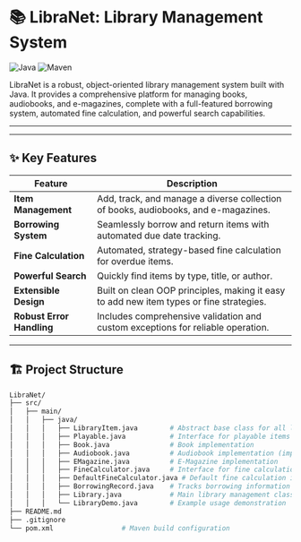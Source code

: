 # 📚 LibraNet: Library Management System

<p align="left">
    <img src="https://img.shields.io/badge/Java-8+-blue.svg" alt="Java">
    <img src="https://img.shields.io/badge/Maven-3.6+-brightgreen.svg" alt="Maven">
</p>

LibraNet is a robust, object-oriented library management system built with Java. It provides a comprehensive platform for managing books, audiobooks, and e-magazines, complete with a full-featured borrowing system, automated fine calculation, and powerful search capabilities.

---



---

## ✨ Key Features

| Feature | Description |
| --- | --- |
| **Item Management** | Add, track, and manage a diverse collection of books, audiobooks, and e-magazines. |
| **Borrowing System** | Seamlessly borrow and return items with automated due date tracking. |
| **Fine Calculation** | Automated, strategy-based fine calculation for overdue items. |
| **Powerful Search** | Quickly find items by type, title, or author. |
| **Extensible Design** | Built on clean OOP principles, making it easy to add new item types or fine strategies. |
| **Robust Error Handling** | Includes comprehensive validation and custom exceptions for reliable operation. |

---

## 🏗️ Project Structure

```bash
LibraNet/
├── src/
│   ├── main/
│   │   ├── java/
│   │   │   ├── LibraryItem.java        # Abstract base class for all library items
│   │   │   ├── Playable.java           # Interface for playable items (audiobooks)
│   │   │   ├── Book.java               # Book implementation
│   │   │   ├── Audiobook.java          # Audiobook implementation (implements Playable)
│   │   │   ├── EMagazine.java          # E-Magazine implementation
│   │   │   ├── FineCalculator.java     # Interface for fine calculation strategies
│   │   │   ├── DefaultFineCalculator.java # Default fine calculation implementation
│   │   │   ├── BorrowingRecord.java    # Tracks borrowing information
│   │   │   ├── Library.java            # Main library management class
│   │   │   └── LibraryDemo.java        # Example usage demonstration
├── README.md
├── .gitignore
└── pom.xml                 # Maven build configuration
